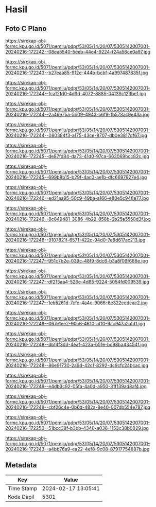 # Hasil

## Foto C Plano

https://sirekap-obj-formc.kpu.go.id/5071/pemilu/pdpr/53/05/14/20/07/5305142007001-20240216-172242--08ea5540-5eeb-44e4-9224-f24a56ce0a97.jpg

https://sirekap-obj-formc.kpu.go.id/5071/pemilu/pdpr/53/05/14/20/07/5305142007001-20240216-172243--b27eaa85-912e-444b-bcbf-4a997487835f.jpg

https://sirekap-obj-formc.kpu.go.id/5071/pemilu/pdpr/53/05/14/20/07/5305142007001-20240216-172244--fcaf2fd0-4d9d-4072-8885-04139c123be1.jpg

https://sirekap-obj-formc.kpu.go.id/5071/pemilu/pdpr/53/05/14/20/07/5305142007001-20240216-172244--2a46e75a-5b09-4943-b6f9-fb573ac9e43a.jpg

https://sirekap-obj-formc.kpu.go.id/5071/pemilu/pdpr/53/05/14/20/07/5305142007001-20240216-172244--080384f3-a175-43ce-8707-db0e3817df67.jpg

https://sirekap-obj-formc.kpu.go.id/5071/pemilu/pdpr/53/05/14/20/07/5305142007001-20240216-172245--de87fd84-da73-41d0-97ca-663069bcc82c.jpg

https://sirekap-obj-formc.kpu.go.id/5071/pemilu/pdpr/53/05/14/20/07/5305142007001-20240216-172245--699b8b15-b29f-4ac0-ae1b-dfc6697927e4.jpg

https://sirekap-obj-formc.kpu.go.id/5071/pemilu/pdpr/53/05/14/20/07/5305142007001-20240216-172246--ed21aa95-50c9-49ba-a166-e80e5c948e77.jpg

https://sirekap-obj-formc.kpu.go.id/5071/pemilu/pdpr/53/05/14/20/07/5305142007001-20240216-172246--8c849481-3086-4b22-858b-6b25a5558d3f.jpg

https://sirekap-obj-formc.kpu.go.id/5071/pemilu/pdpr/53/05/14/20/07/5305142007001-20240216-172246--9107821f-6571-422c-94d0-7e8d617ac213.jpg

https://sirekap-obj-formc.kpu.go.id/5071/pemilu/pdpr/53/05/14/20/07/5305142007001-20240216-172247--951c7b2e-039c-48f9-8dc6-b3a8f09f668e.jpg

https://sirekap-obj-formc.kpu.go.id/5071/pemilu/pdpr/53/05/14/20/07/5305142007001-20240216-172247--df215aa4-526e-4d85-9224-5054fd009539.jpg

https://sirekap-obj-formc.kpu.go.id/5071/pemilu/pdpr/53/05/14/20/07/5305142007001-20240216-172247--1eb5261d-7cfc-4a4c-9066-6e322cedcac2.jpg

https://sirekap-obj-formc.kpu.go.id/5071/pemilu/pdpr/53/05/14/20/07/5305142007001-20240216-172248--067e1ee2-90c6-4610-af10-6ac947a2afd1.jpg

https://sirekap-obj-formc.kpu.go.id/5071/pemilu/pdpr/53/05/14/20/07/5305142007001-20240216-172248--dbf4f3d3-4eaf-423a-b51e-bc98ba43454f.jpg

https://sirekap-obj-formc.kpu.go.id/5071/pemilu/pdpr/53/05/14/20/07/5305142007001-20240216-172248--86e91730-2a9d-42c1-8292-dc9cfc24bcac.jpg

https://sirekap-obj-formc.kpu.go.id/5071/pemilu/pdpr/53/05/14/20/07/5305142007001-20240216-172249--e4db3c92-05fa-4a0d-a950-31f139ad8af4.jpg

https://sirekap-obj-formc.kpu.go.id/5071/pemilu/pdpr/53/05/14/20/07/5305142007001-20240216-172249--cbf26c4e-0b6d-482a-8e40-007db554e787.jpg

https://sirekap-obj-formc.kpu.go.id/5071/pemilu/pdpr/53/05/14/20/07/5305142007001-20240216-172250--51bcc38f-b3bb-4340-a036-1153c38b0029.jpg

https://sirekap-obj-formc.kpu.go.id/5071/pemilu/pdpr/53/05/14/20/07/5305142007001-20240216-172243--a4bb76a9-ea22-4ef8-9c08-87917754887b.jpg


## Metadata

| Key        | Value               |
| ---------- | ------------------- |
| Time Stamp | 2024-02-17 13:05:41 |
| Kode Dapil | 5301                |



